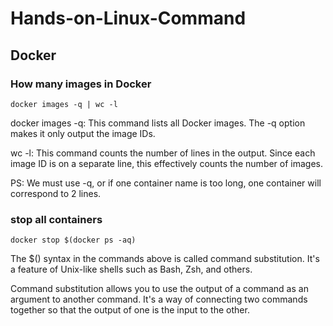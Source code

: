 # Hands-on-Linux-Command


## Docker 

### How many images in Docker 
```
docker images -q | wc -l
```
docker images -q: This command lists all Docker images. The -q option makes it only output the image IDs.

wc -l: This command counts the number of lines in the output. Since each image ID is on a separate line, this effectively counts the number of images.

PS: We must use -q, or if one container name is too long, one container will correspond to 2 lines.

### stop all containers
```
docker stop $(docker ps -aq)
```
The $() syntax in the commands above is called command substitution. It's a feature of Unix-like shells such as Bash, Zsh, and others.

Command substitution allows you to use the output of a command as an argument to another command. It's a way of connecting two commands together so that the output of one is the input to the other.
